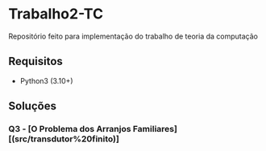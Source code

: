 # Trabalho2-TC
Repositório feito para implementação do trabalho de teoria da computação

## Requisitos

- Python3 (3.10+)

## Soluções

### Q3 - [O Problema dos Arranjos Familiares][(src/transdutor%20finito)]

<!-- Explicação resumida do problema -->
